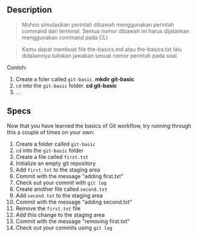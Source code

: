 ## Description
> Mohon simulasikan perintah dibawah menggunakan perintah command dari terminal. Semua nomor dibawah ini harus dijalankan menggunakan command pada CLI

> Kamu dapat membuat file the-basics.md atau the-basics.txt lalu didalamnya tuliskan jawaban sesuai nomor perintah pada soal.

Contoh:
1. Create a foler called `git-basic`. **mkdir git-basic**
2. `cd` into the `git-basic` folder. **cd git-basic**
3. ...

## Specs
Now that you have learned the basics of Git workflow, try running through this a couple of times on your own:

1. Create a folder called `git-basic`
2. `cd` into the `git-basic` folder
3. Create a file called `first.txt`
4. Initialize an empty git repository
5. Add `first.txt` to the staging area
6. Commit with the message "adding first.txt"
7. Check out your commit with `git log`
8. Create another file called `second.txt`
9. Add `second.txt` to the staging area
10. Commit with the message "adding second.txt"
11. Remove the `first.txt` file
12. Add this change to the staging area
13. Commit with the message "removing first.txt"
14. Check out your commits using `git log`